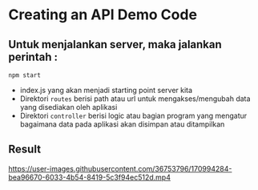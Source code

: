 # Creating an API Demo Code

## Untuk menjalankan server, maka jalankan perintah :

```
npm start
```

- index.js yang akan menjadi starting point server kita
- Direktori `routes` berisi path atau url untuk mengakses/mengubah data yang disediakan oleh aplikasi
- Direktori `controller` berisi logic atau bagian program yang mengatur bagaimana data pada aplikasi akan disimpan atau ditampilkan

## Result

https://user-images.githubusercontent.com/36753796/170994284-bea96670-6033-4b54-8419-5c3f94ec512d.mp4



